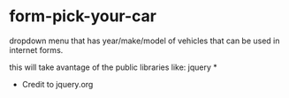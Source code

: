 # form-pick-your-car
dropdown menu that has year/make/model of vehicles
that can be used in internet forms.

this will take avantage of the public libraries like:
jquery *





* Credit to jquery.org 
